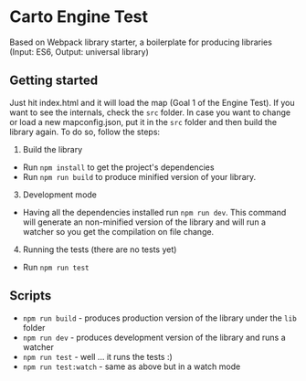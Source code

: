 # Carto Engine Test

Based on Webpack library starter, a boilerplate for producing libraries (Input: ES6, Output: universal library)

## Getting started

Just hit index.html and it will load the map (Goal 1 of the Engine Test). If you want to see the internals, check the `src` folder. In case you want to change or load a new mapconfig.json, put it in the `src` folder and then build the library again. To do so, follow the steps:   

1. Build the library
  * Run `npm install` to get the project's dependencies
  * Run `npm run build` to produce minified version of your library.
3. Development mode
  * Having all the dependencies installed run `npm run dev`. This command will generate an non-minified version of the library and will run a watcher so you get the compilation on file change.
4. Running the tests (there are no tests yet)
  * Run `npm run test`

## Scripts

* `npm run build` - produces production version of the library under the `lib` folder
* `npm run dev` - produces development version of the library and runs a watcher
* `npm run test` - well ... it runs the tests :)
* `npm run test:watch` - same as above but in a watch mode
